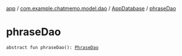 [app](../../index.md) / [com.example.chatmemo.model.dao](../index.md) / [AppDatabase](index.md) / [phraseDao](./phrase-dao.md)

# phraseDao

`abstract fun phraseDao(): `[`PhraseDao`](../-phrase-dao/index.md)